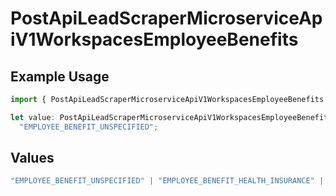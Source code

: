 # PostApiLeadScraperMicroserviceApiV1WorkspacesEmployeeBenefits

## Example Usage

```typescript
import { PostApiLeadScraperMicroserviceApiV1WorkspacesEmployeeBenefits } from "oppulence-backend-sdk/models/operations";

let value: PostApiLeadScraperMicroserviceApiV1WorkspacesEmployeeBenefits =
  "EMPLOYEE_BENEFIT_UNSPECIFIED";
```

## Values

```typescript
"EMPLOYEE_BENEFIT_UNSPECIFIED" | "EMPLOYEE_BENEFIT_HEALTH_INSURANCE" | "EMPLOYEE_BENEFIT_RETIREMENT_PLAN" | "EMPLOYEE_BENEFIT_PAID_TIME_OFF" | "EMPLOYEE_BENEFIT_REMOTE_WORK"
```